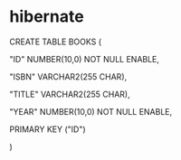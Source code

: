 # hibernate


CREATE TABLE BOOKS (

 "ID" NUMBER(10,0) NOT NULL ENABLE,
 
  "ISBN" VARCHAR2(255 CHAR),
  
  "TITLE" VARCHAR2(255 CHAR),
  
  "YEAR" NUMBER(10,0) NOT NULL ENABLE,
  
  PRIMARY KEY ("ID")
  
  )
